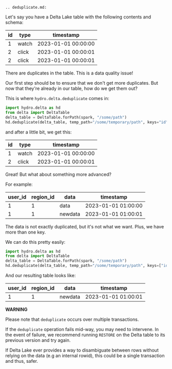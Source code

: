 ```{eval-rst}
.. deduplicate.md:
```

Let's say you have a Delta Lake table with the following contents and schema:

| id  | type  | timestamp           |
|-----|-------|---------------------|
| 1   | watch | 2023-01-01 00:00:00 |
| 2   | click | 2023-01-01 00:00:01 |
| 2   | click | 2023-01-01 00:00:01 |

There are duplicates in the table. This is a data quality issue!

Our first step should be to ensure that we don't get more duplicates. But now that they're already in our table, how do we get them out?

This is where `hydro.delta.deduplicate` comes in:

```python
import hydro.delta as hd
from delta import DeltaTable
delta_table = DeltaTable.forPath(spark, "/some/path")
hd.deduplicate(delta_table, temp_path="/some/temporary/path", keys="id")
```

and after a little bit, we get this:

| id  | type  | timestamp           |
|-----|-------|---------------------|
| 1   | watch | 2023-01-01 00:00:00 |
| 2   | click | 2023-01-01 00:00:01 |

Great! But what about something more advanced?

For example:

| user_id | region_id | data      | timestamp           |
|---------|-----------|-----------|---------------------|
| 1       | 1         | data      | 2023-01-01 01:00:00 |
| 1       | 1         | newdata   | 2023-01-01 01:00:01 |

The data is not exactly duplicated, but it's not what we want. Plus, we have more than one key.

We can do this pretty easily:

```python
import hydro.delta as hd
from delta import DeltaTable
delta_table = DeltaTable.forPath(spark, "/some/path")
hd.deduplicate(delta_table, temp_path="/some/temporary/path", keys=["id", "region_id"], tiebreaking_columns=["timestamp"])
```

And our resulting table looks like:

| user_id | region_id | data      | timestamp           |
|---------|-----------|-----------|---------------------|
| 1       | 1         | newdata   | 2023-01-01 01:00:01 |

**WARNING**

Please note that `deduplicate` occurs over multiple transactions.

If the `deduplicate` operation fails mid-way, you may need to intervene. In the event of failure, we recommend running `RESTORE` on the Delta table to its previous version and try again.

If Delta Lake ever provides a way to disambiguate between rows without relying on the data (e.g an internal rowid), this could be a single transaction and thus, safer.
